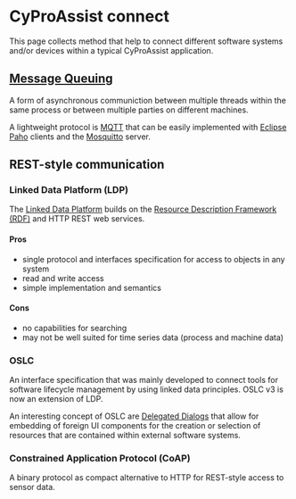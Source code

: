 # CyProAssist connect

This page collects method that help to connect different software systems and/or devices within a typical CyProAssist application.

## [Message Queuing](https://en.wikipedia.org/wiki/Message_queue)

A form of asynchronous communiction between multiple threads within the same process or between multiple parties on different machines.

A lightweight protocol is [MQTT](http://mqtt.org/) that can be easily implemented with [Eclipse Paho](http://www.eclipse.org/paho/) clients and
the [Mosquitto](http://projects.eclipse.org/projects/technology.mosquitto) server.

## REST-style communication

### Linked Data Platform (LDP)

The [Linked Data Platform](https://www.w3.org/TR/ldp/) builds on the [Resource Description Framework (RDF)](http://www.w3.org/TR/rdf11-concepts/) and 
HTTP REST web services.

#### Pros
- single protocol and interfaces specification for access to objects in any system
- read and write access
- simple implementation and semantics

#### Cons
- no capabilities for searching
- may not be well suited for time series data (process and machine data)

### OSLC

An interface specification that was mainly developed to connect tools for software lifecycle management by using linked data principles. OSLC v3 is now an extension of LDP.

An interesting concept of OSLC are [Delegated Dialogs](https://tools.oasis-open.org/version-control/svn/oslc-core/trunk/specs/dialogs.html) that allow for embedding of foreign UI components for the creation or selection of resources that are contained within external software systems.

### Constrained Application Protocol (CoAP)

A binary protocol as compact alternative to HTTP for REST-style access to sensor data. 
